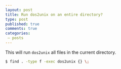 ```yaml
---
layout: post
title: Run dos2unix on an entire directory?
type: post
published: true
comments: true
categories:
 – posts
---
```


This will run `dos2unix` all files in the current directory.

```sh
$ find . -type f -exec dos2unix {} \;
```
